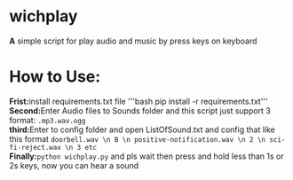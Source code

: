 <h1>wichplay</h1>
<strong>A</strong> simple script for play audio and music by press keys on keyboard
<h1>How to Use:</h1>
<strong>Frist:</strong>install requirements.txt file '''bash pip install -r requirements.txt'''
<br>
<strong>Second:</strong>Enter Audio files to Sounds folder and this script just support 3 format: <code>.mp3</code><code>.wav</code><code>.ogg</code>
<br>
<strong>third:</strong>Enter to config folder and open ListOfSound.txt and config that like this format <code>doorbell.wav \n B \n positive-notification.wav \n 2 \n sci-fi-reject.wav \n 3 etc</code>
<br>
<strong>Finally:</strong><code>python wichplay.py</code> and pls wait then press and hold less than 1s or 2s  keys, now you can hear a sound 
